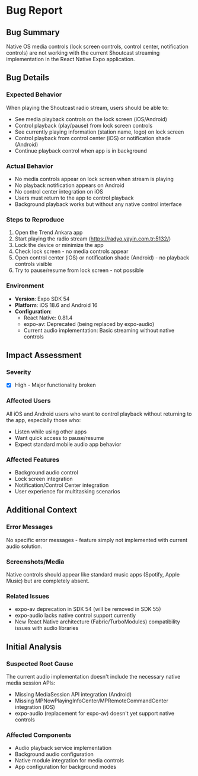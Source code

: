 # Bug Report

## Bug Summary
Native OS media controls (lock screen controls, control center, notification controls) are not working with the current Shoutcast streaming implementation in the React Native Expo application.

## Bug Details

### Expected Behavior
When playing the Shoutcast radio stream, users should be able to:
- See media playback controls on the lock screen (iOS/Android)
- Control playback (play/pause) from lock screen controls
- See currently playing information (station name, logo) on lock screen
- Control playback from control center (iOS) or notification shade (Android)
- Continue playback control when app is in background

### Actual Behavior
- No media controls appear on lock screen when stream is playing
- No playback notification appears on Android
- No control center integration on iOS
- Users must return to the app to control playback
- Background playback works but without any native control interface

### Steps to Reproduce
1. Open the Trend Ankara app
2. Start playing the radio stream (https://radyo.yayin.com.tr:5132/)
3. Lock the device or minimize the app
4. Check lock screen - no media controls appear
5. Open control center (iOS) or notification shade (Android) - no playback controls visible
6. Try to pause/resume from lock screen - not possible

### Environment
- **Version**: Expo SDK 54
- **Platform**: iOS 18.6 and Android 16
- **Configuration**:
  - React Native: 0.81.4
  - expo-av: Deprecated (being replaced by expo-audio)
  - Current audio implementation: Basic streaming without native controls

## Impact Assessment

### Severity
- [x] High - Major functionality broken

### Affected Users
All iOS and Android users who want to control playback without returning to the app, especially those who:
- Listen while using other apps
- Want quick access to pause/resume
- Expect standard mobile audio app behavior

### Affected Features
- Background audio control
- Lock screen integration
- Notification/Control Center integration
- User experience for multitasking scenarios

## Additional Context

### Error Messages
No specific error messages - feature simply not implemented with current audio solution.

### Screenshots/Media
Native controls should appear like standard music apps (Spotify, Apple Music) but are completely absent.

### Related Issues
- expo-av deprecation in SDK 54 (will be removed in SDK 55)
- expo-audio lacks native control support currently
- New React Native architecture (Fabric/TurboModules) compatibility issues with audio libraries

## Initial Analysis

### Suspected Root Cause
The current audio implementation doesn't include the necessary native media session APIs:
- Missing MediaSession API integration (Android)
- Missing MPNowPlayingInfoCenter/MPRemoteCommandCenter integration (iOS)
- expo-audio (replacement for expo-av) doesn't yet support native controls

### Affected Components
- Audio playback service implementation
- Background audio configuration
- Native module integration for media controls
- App configuration for background modes